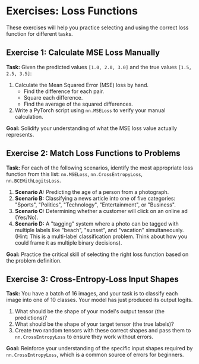 # Exercises: Loss Functions

These exercises will help you practice selecting and using the correct loss function for different tasks.

## Exercise 1: Calculate MSE Loss Manually

**Task:** Given the predicted values `[1.0, 2.0, 3.0]` and the true values `[1.5, 2.5, 3.5]`:
1.  Calculate the Mean Squared Error (MSE) loss by hand.
    -   Find the difference for each pair.
    -   Square each difference.
    -   Find the average of the squared differences.
2.  Write a PyTorch script using `nn.MSELoss` to verify your manual calculation.

**Goal:** Solidify your understanding of what the MSE loss value actually represents.

## Exercise 2: Match Loss Functions to Problems

**Task:** For each of the following scenarios, identify the most appropriate loss function from this list: `nn.MSELoss`, `nn.CrossEntropyLoss`, `nn.BCEWithLogitsLoss`.

1.  **Scenario A:** Predicting the age of a person from a photograph.
2.  **Scenario B:** Classifying a news article into one of five categories: "Sports", "Politics", "Technology", "Entertainment", or "Business".
3.  **Scenario C:** Determining whether a customer will click on an online ad (Yes/No).
4.  **Scenario D:** A "tagging" system where a photo can be tagged with multiple labels like "beach", "sunset", and "vacation" simultaneously. (Hint: This is a multi-label classification problem. Think about how you could frame it as multiple binary decisions).

**Goal:** Practice the critical skill of selecting the right loss function based on the problem definition.

## Exercise 3: Cross-Entropy-Loss Input Shapes

**Task:** You have a batch of 16 images, and your task is to classify each image into one of 10 classes. Your model has just produced its output logits.

1.  What should be the shape of your model's output tensor (the predictions)?
2.  What should be the shape of your target tensor (the true labels)?
3.  Create two random tensors with these correct shapes and pass them to `nn.CrossEntropyLoss` to ensure they work without errors.

**Goal:** Reinforce your understanding of the specific input shapes required by `nn.CrossEntropyLoss`, which is a common source of errors for beginners.
